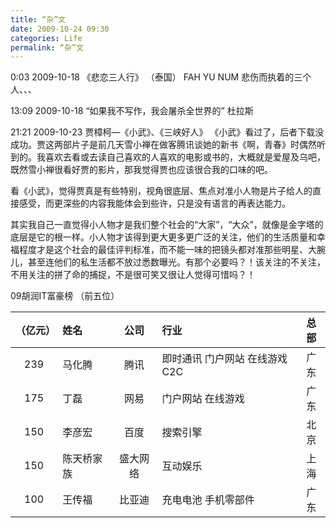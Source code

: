 ```yaml
---
title: “杂”文
date: 2009-10-24 09:30
categories: Life
permalink: “杂”文
---
```


0:03 2009-10-18
《悲恋三人行》 （泰国）
FAH YU NUM 悲伤而执着的三个人、、、

13:09 2009-10-18
“如果我不写作，我会屠杀全世界的” 杜拉斯

21:21 2009-10-23
贾樟柯—《小武》、《三峡好人》
《小武》看过了，后者下载没成功。贾这两部片子是前几天雪小禅在做客腾讯谈她的新书《啊，青春》时偶然听到的。我喜欢去看或去读自己喜欢的人喜欢的电影或书的，大概就是爱屋及乌吧，既然雪小禅很看好贾的影片，那我觉得贾也应该很合我的口味的吧。

看《小武》，觉得贾真是有些特别，视角很底层、焦点对准小人物是片子给人的直接感受，而更深些的内容我能体会到些许，只是没有语言的再表达能力。

其实我自己一直觉得小人物才是我们整个社会的“大家”，“大众”，就像是金字塔的底层是它的根一样。小人物才该得到更大更多更广泛的关注，他们的生活质量和幸福程度才是这个社会的最佳评判标准，而不能一味的把镜头都对准那些明星、大腕儿，甚至连他们的私生活都不放过悉数曝光。有那个必要吗？！该关注的不关注，不用关注的拼了命的捕捉，不是很可笑又很让人觉得可惜吗？！

09胡润IT富豪榜
（前五位）

|（亿元）  |   姓名   | 公司      | 行业             | 总部 |
| :--: | :--------| :--: | :-------- | :--------:|
| 239 | 马化腾  | 腾讯 | 即时通讯 门户网站 在线游戏 C2C | 广东 |
| 175 | 丁磊  | 网易 | 门户网站 在线游戏 | 广东 |
| 150 | 李彦宏  | 百度 | 搜索引擎 | 北京 |
| 150 | 陈天桥家族  | 盛大网络 | 互动娱乐 | 上海 |
| 100 | 王传福  | 比亚迪 | 充电电池 手机零部件 | 广东 |